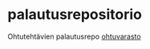 # palautusrepositorio
Ohtutehtävien palautusrepo
[ohtuvarasto](https://github.com/Peikkohi/ohtuvarasto)
